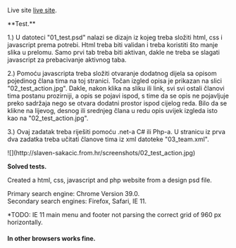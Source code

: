 <p>Live site <a href="http://slaven-sakacic.from.hr/interactive/public/index.php">
live site</a>.</p>
**Test.** 
<p>1.) U datoteci "01_test.psd" nalazi se dizajn iz kojeg treba složiti html, css i javascript prema potrebi. Html treba biti validan i treba koristiti što manje slika u prelomu. Samo prvi tab treba biti aktivan, dakle ne treba se slagati javascript za prebacivanje aktivnog taba. 
</p>
<p>
2.) Pomoću javascripta treba složiti otvaranje dodatnog dijela sa opisom pojedinog člana tima na toj stranici. Točan izgled opisa je prikazan na slici "02_test_action.jpg". Dakle, nakon klika na sliku ili link, svi svi ostali članovi tima postanu prozirniji, a opis se pojavi ispod, s time da se opis ne pojavljuje preko sadržaja nego se otvara dodatni prostor ispod cijelog reda. Bilo da se klikne na lijevog, desnog ili srednjeg člana u redu opis uvijek izgleda isto kao na "02_test_action.jpg".
</p>
<p>
3.) Ovaj zadatak treba riješiti pomoću .net-a C# ili Php-a. U stranicu iz prva dva zadatka treba učitati članove tima iz xml datoteke "03_team.xml".
</p>
![](http://slaven-sakacic.from.hr/screenshots/02_test_action.jpg)

**Solved tests.** 

<p>Created a html, css, javascript and php website from a design psd file.</p>

Primary search engine: Chrome Version 39.0.<br/>
Secondary search engines: Firefox, Safari, IE 11.

*TODO: IE 11 main menu and footer not parsing the correct grid of 960 px horizontally. <br>
<h4>In other browsers works fine. </h4>


 
